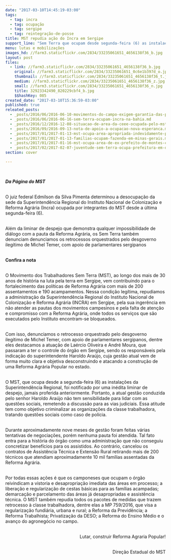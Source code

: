 ```yaml
---
date: "2017-03-10T14:45:19-03:00"
tags:
  - tag: incra
  - tag: ocupação
  - tag: sergipe
  - tag: reintegração-de-posse
title: MST repudia ação do Incra em Sergipe
support_line: "Sem Terra que ocupam desde segunda-feira (6) as instalações da Superintendência Regional, foram notificados por uma inédita liminar de despejo"
menu: lutas e mobilizações
images_hd: //farm3.staticflickr.com/2834/33235061651_4656138f36_b.jpg
layout: post
files:
  - link: //farm3.staticflickr.com/2834/33235061651_4656138f36_b.jpg
    original: //farm3.staticflickr.com/2834/33235061651_0c6e1b397d_o.jpg
    thumbnail: //farm3.staticflickr.com/2834/33235061651_4656138f36_t.jpg
    medium: //farm3.staticflickr.com/2834/33235061651_4656138f36_z.jpg
    small: //farm3.staticflickr.com/2834/33235061651_4656138f36_n.jpg
    title: 32923342490_820229cbf4_b.jpg
    $$hashKey: 085
created_date: "2017-03-10T15:36:59-03:00"
published: true
releated_posts:
  - _posts/2016/06/2016-06-10-movimentos-do-campo-exigem-garantia-das-politicas-agrarias-conquistadas.md
  - _posts/2016/06/2016-06-16-sem-terra-ocupam-incra-na-bahia.md
  - _posts/2016/12/2016-12-08-situacao-de-area-da-ceee-ocupada-pelo-mst-pode-ser-julgada-pela-justica-federal.md
  - _posts/2016/09/2016-09-13-nota-de-apoio-a-ocupacao-nova-esperanca.md
  - _posts/2017/01/2017-01-13-mst-ocupa-area-apropriada-indevidamente-pela-fibria-em-aracruz-es.md
  - _posts/2017/01/2017-01-13-familias-ocupam-fazenda-em-minas-gerais.md
  - _posts/2017/01/2017-01-16-mst-ocupa-area-de-ex-prefeito-de-montes-claros-acusado-de-corrupcao.md
  - _posts/2017/02/2017-02-07-juventude-sem-terra-ocupa-prefeitura-em-defesa-da-educacao-do-campo.md
section: cover

---
```

<p>&nbsp;</p>

<p><em><strong>Da P&aacute;gina do MST&nbsp;</strong></em></p>

<p><br />
O juiz federal Edmilson da Silva Pimenta determinou a desocupa&ccedil;&atilde;o da sede da Superintend&ecirc;ncia Regional do Instituto Nacional de Coloniza&ccedil;&atilde;o e Reforma Agr&aacute;ria (Incra) ocupada por integrantes do MST desde a &uacute;ltima segunda-feira (6).&nbsp;</p>

<p><br />
Al&eacute;m da liminar de despejo que demonstra qualquer impossibilidade de di&aacute;logo com a pauta da Reforma Agr&aacute;ria, os Sem Terra tamb&eacute;m denunciam&nbsp;denunciamos os retrocessos orquestrados pelo desgoverno ileg&iacute;timo de Michel Temer, com apoio de parlamentares sergipanos</p>

<p><br />
<strong>Confira a nota&nbsp;</strong></p>

<p><br />
O Movimento dos Trabalhadores Sem Terra (MST), ao longo dos mais de 30 anos de hist&oacute;ria na luta pela terra em Sergipe, vem contribuindo para o fortalecimento das pol&iacute;ticas de Reforma Agr&aacute;ria com mais de 200 assentamentos e 190 acampamentos. Nessa condi&ccedil;&atilde;o leg&iacute;tima, repudiamos a administra&ccedil;&atilde;o da Superintend&ecirc;ncia Regional do Instituto Nacional de Coloniza&ccedil;&atilde;o e Reforma Agr&aacute;ria (INCRA) em Sergipe, pela sua inger&ecirc;ncia em n&atilde;o atender as pautas dos movimentos campesinos e pela falta de aten&ccedil;&atilde;o e compromisso com a Reforma Agr&aacute;ria, onde todos os servi&ccedil;os que s&atilde;o executados pelo Instituto encontram-se bloqueados.</p>

<p><br />
Com isso, denunciamos o retrocesso orquestrado pelo desgoverno ileg&iacute;timo de Michel Temer, com apoio de parlamentares sergipanos, dentre eles destacamos a atua&ccedil;&atilde;o de La&eacute;rcio Oliveira e Andr&eacute; Moura, que passaram a ter o controle do &oacute;rg&atilde;o em Sergipe, sendo os respons&aacute;veis pela indica&ccedil;&atilde;o do superintendente Haroldo Ara&uacute;jo, cuja gest&atilde;o atual vem de forma muito clara e objetiva desconstruindo e atacando a constru&ccedil;&atilde;o de uma Reforma Agr&aacute;ria Popular no estado.</p>

<p><br />
O MST, que ocupa desde a segunda-feira (6) as instala&ccedil;&otilde;es da Superintend&ecirc;ncia Regional, foi notificado por uma in&eacute;dita liminar de despejo, jamais proferida anteriormente. Portanto, a atual gest&atilde;o conduzida pelo senhor Haroldo Ara&uacute;jo n&atilde;o tem sensibilidade para lidar com as quest&otilde;es sociais, remetendo a discuss&atilde;o para as vias judiciais. Essa atitude tem como objetivo criminalizar as organiza&ccedil;&otilde;es da classe trabalhadora, tratando quest&otilde;es sociais como caso de pol&iacute;cia.</p>

<p><br />
Durante aproximadamente nove meses de gest&atilde;o foram feitas v&aacute;rias tentativas de negocia&ccedil;&otilde;es, por&eacute;m nenhuma pauta foi atendida. Tal fato entra para a hist&oacute;ria do &oacute;rg&atilde;o como uma administra&ccedil;&atilde;o que n&atilde;o conseguiu concretizar benef&iacute;cios para os assistidos. Ao contr&aacute;rio, cancelou os contratos de Assist&ecirc;ncia T&eacute;cnica e Extens&atilde;o Rural retirando mais de 200 t&eacute;cnicos que atendiam aproximadamente 10 mil fam&iacute;lias assentadas da Reforma Agr&aacute;ria.&nbsp;</p>

<p><br />
Por todas essas a&ccedil;&otilde;es &eacute; que os camponeses que ocupam o &oacute;rg&atilde;o reivindicam a vistoria e desapropria&ccedil;&atilde;o imediata das &aacute;reas em processo; a libera&ccedil;&atilde;o e regulariza&ccedil;&atilde;o de cestas b&aacute;sicas para as fam&iacute;lias acampadas; demarca&ccedil;&atilde;o e parcelamento das &aacute;reas j&aacute; desapropriadas e assist&ecirc;ncia t&eacute;cnica. O MST tamb&eacute;m repudia todos os pacotes de medidas que trazem retrocesso &agrave; classe trabalhadora, dentre elas a MP 759/2016, que visa a regulariza&ccedil;&atilde;o fundi&aacute;ria, urbana e rural; a Reforma da Previd&ecirc;ncia; a Reforma Trabalhista; Privatiza&ccedil;&atilde;o da DESO; a Reforma do Ensino M&eacute;dio e o avan&ccedil;o do agroneg&oacute;cio no campo.</p>

<p style="text-align: right;"><br />
Lutar, construir Reforma Agraria Popular!</p>

<p style="text-align: right;"><br />
Dire&ccedil;&atilde;o Estadual do MST</p>
